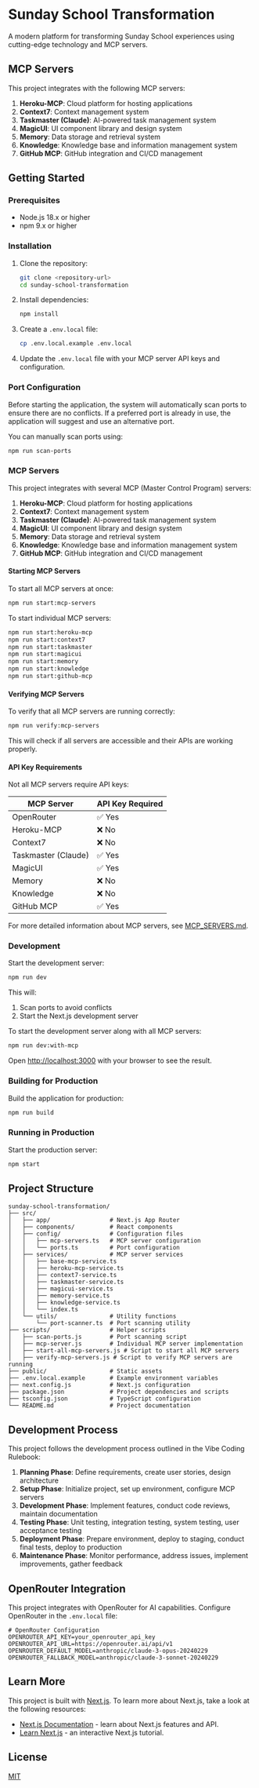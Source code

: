 # Sunday School Transformation

A modern platform for transforming Sunday School experiences using cutting-edge technology and MCP servers.

## MCP Servers

This project integrates with the following MCP servers:

1. **Heroku-MCP**: Cloud platform for hosting applications
2. **Context7**: Context management system
3. **Taskmaster (Claude)**: AI-powered task management system
4. **MagicUI**: UI component library and design system
5. **Memory**: Data storage and retrieval system
6. **Knowledge**: Knowledge base and information management system
7. **GitHub MCP**: GitHub integration and CI/CD management

## Getting Started

### Prerequisites

- Node.js 18.x or higher
- npm 9.x or higher

### Installation

1. Clone the repository:
   ```bash
   git clone <repository-url>
   cd sunday-school-transformation
   ```

2. Install dependencies:
   ```bash
   npm install
   ```

3. Create a `.env.local` file:
   ```bash
   cp .env.local.example .env.local
   ```

4. Update the `.env.local` file with your MCP server API keys and configuration.

### Port Configuration

Before starting the application, the system will automatically scan ports to ensure there are no conflicts. If a preferred port is already in use, the application will suggest and use an alternative port.

You can manually scan ports using:

```bash
npm run scan-ports
```

### MCP Servers

This project integrates with several MCP (Master Control Program) servers:

1. **Heroku-MCP**: Cloud platform for hosting applications
2. **Context7**: Context management system
3. **Taskmaster (Claude)**: AI-powered task management system
4. **MagicUI**: UI component library and design system
5. **Memory**: Data storage and retrieval system
6. **Knowledge**: Knowledge base and information management system
7. **GitHub MCP**: GitHub integration and CI/CD management

#### Starting MCP Servers

To start all MCP servers at once:

```bash
npm run start:mcp-servers
```

To start individual MCP servers:

```bash
npm run start:heroku-mcp
npm run start:context7
npm run start:taskmaster
npm run start:magicui
npm run start:memory
npm run start:knowledge
npm run start:github-mcp
```

#### Verifying MCP Servers

To verify that all MCP servers are running correctly:

```bash
npm run verify:mcp-servers
```

This will check if all servers are accessible and their APIs are working properly.

#### API Key Requirements

Not all MCP servers require API keys:

| MCP Server | API Key Required |
|------------|------------------|
| OpenRouter | ✅ Yes |
| Heroku-MCP | ❌ No |
| Context7 | ❌ No |
| Taskmaster (Claude) | ✅ Yes |
| MagicUI | ✅ Yes |
| Memory | ❌ No |
| Knowledge | ❌ No |
| GitHub MCP | ✅ Yes |

For more detailed information about MCP servers, see [MCP_SERVERS.md](MCP_SERVERS.md).

### Development

Start the development server:

```bash
npm run dev
```

This will:
1. Scan ports to avoid conflicts
2. Start the Next.js development server

To start the development server along with all MCP servers:

```bash
npm run dev:with-mcp
```

Open [http://localhost:3000](http://localhost:3000) with your browser to see the result.

### Building for Production

Build the application for production:

```bash
npm run build
```

### Running in Production

Start the production server:

```bash
npm start
```

## Project Structure

```
sunday-school-transformation/
├── src/
│   ├── app/                 # Next.js App Router
│   ├── components/          # React components
│   ├── config/              # Configuration files
│   │   ├── mcp-servers.ts   # MCP server configuration
│   │   └── ports.ts         # Port configuration
│   ├── services/            # MCP server services
│   │   ├── base-mcp-service.ts
│   │   ├── heroku-mcp-service.ts
│   │   ├── context7-service.ts
│   │   ├── taskmaster-service.ts
│   │   ├── magicui-service.ts
│   │   ├── memory-service.ts
│   │   ├── knowledge-service.ts
│   │   └── index.ts
│   └── utils/               # Utility functions
│       └── port-scanner.ts  # Port scanning utility
├── scripts/                 # Helper scripts
│   ├── scan-ports.js        # Port scanning script
│   ├── mcp-server.js        # Individual MCP server implementation
│   ├── start-all-mcp-servers.js # Script to start all MCP servers
│   ├── verify-mcp-servers.js # Script to verify MCP servers are running
├── public/                  # Static assets
├── .env.local.example       # Example environment variables
├── next.config.js           # Next.js configuration
├── package.json             # Project dependencies and scripts
├── tsconfig.json            # TypeScript configuration
└── README.md                # Project documentation
```

## Development Process

This project follows the development process outlined in the Vibe Coding Rulebook:

1. **Planning Phase**: Define requirements, create user stories, design architecture
2. **Setup Phase**: Initialize project, set up environment, configure MCP servers
3. **Development Phase**: Implement features, conduct code reviews, maintain documentation
4. **Testing Phase**: Unit testing, integration testing, system testing, user acceptance testing
5. **Deployment Phase**: Prepare environment, deploy to staging, conduct final tests, deploy to production
6. **Maintenance Phase**: Monitor performance, address issues, implement improvements, gather feedback

## OpenRouter Integration

This project integrates with OpenRouter for AI capabilities. Configure OpenRouter in the `.env.local` file:

```
# OpenRouter Configuration
OPENROUTER_API_KEY=your_openrouter_api_key
OPENROUTER_API_URL=https://openrouter.ai/api/v1
OPENROUTER_DEFAULT_MODEL=anthropic/claude-3-opus-20240229
OPENROUTER_FALLBACK_MODEL=anthropic/claude-3-sonnet-20240229
```

## Learn More

This project is built with [Next.js](https://nextjs.org). To learn more about Next.js, take a look at the following resources:

- [Next.js Documentation](https://nextjs.org/docs) - learn about Next.js features and API.
- [Learn Next.js](https://nextjs.org/learn) - an interactive Next.js tutorial.

## License

[MIT](LICENSE)
